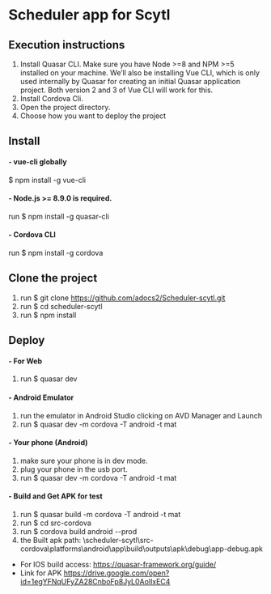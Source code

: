 # Scheduler app for Scytl

## Execution instructions
1) Install Quasar CLI. Make sure you have Node >=8 and NPM >=5 installed on your machine. We’ll also be installing Vue CLI, which is only used internally by Quasar for creating an initial Quasar application project. Both version 2 and 3 of Vue CLI will work for this.
2) Install Cordova Cli.
3) Open the project directory.
4) Choose how you want to deploy the project

## Install

#### - vue-cli globally
$ npm install -g vue-cli

#### - Node.js >= 8.9.0 is required.
run $ npm install -g quasar-cli

#### - Cordova CLI
run $ npm install -g cordova

## Clone the project
1) run $ git clone https://github.com/adocs2/Scheduler-scytl.git
1) run $ cd scheduler-scytl
2) run $ npm install

## Deploy
#### - For Web
1) run $ quasar dev

#### - Android Emulator
1) run the emulator in Android Studio clicking on AVD Manager and Launch
2) run $ quasar dev -m cordova -T android -t mat

#### - Your phone (Android)
1) make sure your phone is in dev mode.
2) plug your phone in the usb port.
2) run $ quasar dev -m cordova -T android -t mat

#### - Build and Get APK for test
1) run $ quasar build -m cordova -T android -t mat
2) run $ cd src-cordova
3) run $ cordova build android --prod
4) the Built apk path: \scheduler-scytl\src-cordova\platforms\android\app\build\outputs\apk\debug\app-debug.apk


* For IOS build access: https://quasar-framework.org/guide/
* Link for APK https://drive.google.com/open?id=1egYFNqUFyZA28CnboFp8JyL0AolIxEC4
